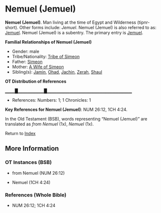 # Nemuel (Jemuel)
**Nemuel (Jemuel)**. 
Man living at the time of Egypt and Wilderness (tipnr-short). 
Other forms include: 
*Jemuel*. 
Nemuel (Jemuel) is also referred to as: 
[Jemuel](Jemuel.md). 
Nemuel (Jemuel) is a subentry. The primary entry is 
[Jemuel](Jemuel.md). 




**Familial Relationships of Nemuel (Jemuel)**


* Gender: male
* Tribe/Nationality: [Tribe of Simeon](../../../groups/md/acai/Simeon.md)
* Father: [Simeon](Simeon.5.md)
* Mother: [A Wife of Simeon](AWifeOfSimeon.md)
* Sibling(s): [Jamin](Jamin.md), [Ohad](Ohad.md), [Jachin](Jachin.md), [Zerah](Zerah.6.md), [Shaul](Shaul.2.md)


**OT Distribution of References**

▁▁▁█▁▁▁▁▁▁▁▁█▁▁▁▁▁▁▁▁▁▁▁▁▁▁▁▁▁▁▁▁▁▁▁▁▁▁
* References: Numbers: 1; 1 Chronicles: 1



**Key References for Nemuel (Jemuel)**: 
NUM 26:12, 1CH 4:24. 


In the Old Testament (BSB), words representing “Nemuel (Jemuel)” are translated as 
*from Nemuel* (1x), *Nemuel* (1x). 




Return to [Index](00-Index.md)

## More Information

### OT Instances (BSB)

* from Nemuel (NUM 26:12)

* Nemuel (1CH 4:24)



### References (Whole Bible)

* NUM 26:12; 1CH 4:24



